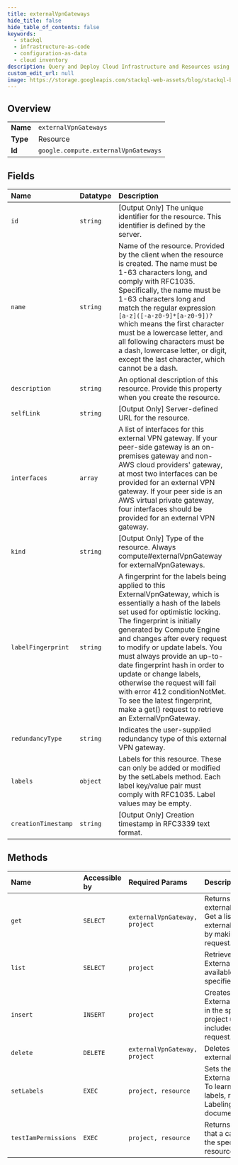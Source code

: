 ```yaml
---
title: externalVpnGateways
hide_title: false
hide_table_of_contents: false
keywords:
  - stackql
  - infrastructure-as-code
  - configuration-as-data
  - cloud inventory
description: Query and Deploy Cloud Infrastructure and Resources using SQL
custom_edit_url: null
image: https://storage.googleapis.com/stackql-web-assets/blog/stackql-blog-post-featured-image.png
---
```

  
    

## Overview
<table><tbody>
<tr><td><b>Name</b></td><td><code>externalVpnGateways</code></td></tr>
<tr><td><b>Type</b></td><td>Resource</td></tr>
<tr><td><b>Id</b></td><td><code>google.compute.externalVpnGateways</code></td></tr>
</tbody></table>

## Fields
| Name | Datatype | Description |
|:-----|:---------|:------------|
| `id` | `string` | [Output Only] The unique identifier for the resource. This identifier is defined by the server. |
| `name` | `string` | Name of the resource. Provided by the client when the resource is created. The name must be 1-63 characters long, and comply with RFC1035. Specifically, the name must be 1-63 characters long and match the regular expression `[a-z]([-a-z0-9]*[a-z0-9])?` which means the first character must be a lowercase letter, and all following characters must be a dash, lowercase letter, or digit, except the last character, which cannot be a dash. |
| `description` | `string` | An optional description of this resource. Provide this property when you create the resource. |
| `selfLink` | `string` | [Output Only] Server-defined URL for the resource. |
| `interfaces` | `array` | A list of interfaces for this external VPN gateway. If your peer-side gateway is an on-premises gateway and non-AWS cloud providers' gateway, at most two interfaces can be provided for an external VPN gateway. If your peer side is an AWS virtual private gateway, four interfaces should be provided for an external VPN gateway. |
| `kind` | `string` | [Output Only] Type of the resource. Always compute#externalVpnGateway for externalVpnGateways. |
| `labelFingerprint` | `string` | A fingerprint for the labels being applied to this ExternalVpnGateway, which is essentially a hash of the labels set used for optimistic locking. The fingerprint is initially generated by Compute Engine and changes after every request to modify or update labels. You must always provide an up-to-date fingerprint hash in order to update or change labels, otherwise the request will fail with error 412 conditionNotMet. To see the latest fingerprint, make a get() request to retrieve an ExternalVpnGateway. |
| `redundancyType` | `string` | Indicates the user-supplied redundancy type of this external VPN gateway. |
| `labels` | `object` | Labels for this resource. These can only be added or modified by the setLabels method. Each label key/value pair must comply with RFC1035. Label values may be empty. |
| `creationTimestamp` | `string` | [Output Only] Creation timestamp in RFC3339 text format. |
## Methods
| Name | Accessible by | Required Params | Description |
|:-----|:--------------|:----------------|:------------|
| `get` | `SELECT` | `externalVpnGateway, project` | Returns the specified externalVpnGateway. Get a list of available externalVpnGateways by making a list() request. |
| `list` | `SELECT` | `project` | Retrieves the list of ExternalVpnGateway available to the specified project. |
| `insert` | `INSERT` | `project` | Creates a ExternalVpnGateway in the specified project using the data included in the request. |
| `delete` | `DELETE` | `externalVpnGateway, project` | Deletes the specified externalVpnGateway. |
| `setLabels` | `EXEC` | `project, resource` | Sets the labels on an ExternalVpnGateway. To learn more about labels, read the Labeling Resources documentation. |
| `testIamPermissions` | `EXEC` | `project, resource` | Returns permissions that a caller has on the specified resource. |
